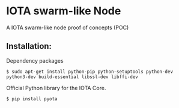 # IOTA swarm-like Node
A IOTA swarm-like node proof of concepts (POC)

## Installation:
Dependency packages

```$ sudo apt-get install python-pip python-setuptools python-dev python3-dev build-essential libssl-dev libffi-dev```

Official Python library for the IOTA Core.

```$ pip install pyota```
